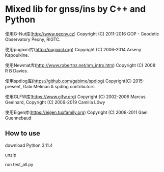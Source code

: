 # Mixed lib for gnss/ins by C++ and Python


使用G-Nut库(http://www.pecny.cz) Copyright (C) 2011-2016 GOP - Geodetic Observatory Pecny, RIGTC.

使用pugixml库(http://pugixml.org) Copyright (C) 2006-2014 Arseny Kapoulkine.

使用Newmat库(http://www.robertnz.net/nm_intro.htm) Copyright (C) 2008: R B Davies.

使用spdlog库(https://github.com/gabime/spdlog) Copyright(C) 2015-present, Gabi Melman & spdlog contributors.

使用GLFW库(https://www.glfw.org) Copyright (C) 2002-2006 Marcus Geelnard, Copyright (C) 2006-2019 Camilla Löwy

使用Eigen库(https://eigen.tuxfamily.org) Copyright (C) 2008-2011 Gael Guennebaud


## How to use

download Python 3.11.4 

unzip 

run test_all.py
